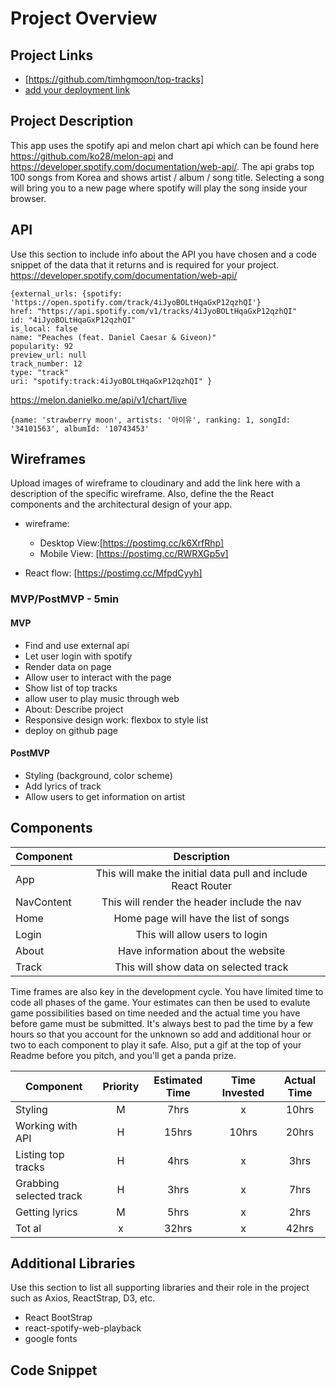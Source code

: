 
# Project Overview

## Project Links

- [https://github.com/timhgmoon/top-tracks]
- [add your deployment link]()

## Project Description

This app uses the spotify api and melon chart api which can be found here https://github.com/ko28/melon-api and https://developer.spotify.com/documentation/web-api/.  The api grabs top 100 songs from Korea and shows artist / album / song title. Selecting a song will bring you to a new page where spotify will play the song inside your browser.

## API

Use this section to include info about the API you have chosen and a code snippet of the data that it returns and is required for your project. 
https://developer.spotify.com/documentation/web-api/

```
{external_urls: {spotify: 'https://open.spotify.com/track/4iJyoBOLtHqaGxP12qzhQI'}
href: "https://api.spotify.com/v1/tracks/4iJyoBOLtHqaGxP12qzhQI"
id: "4iJyoBOLtHqaGxP12qzhQI"
is_local: false
name: "Peaches (feat. Daniel Caesar & Giveon)"
popularity: 92
preview_url: null
track_number: 12
type: "track"
uri: "spotify:track:4iJyoBOLtHqaGxP12qzhQI" }
```
https://melon.danielko.me/api/v1/chart/live

```
{name: 'strawberry moon', artists: '아이유', ranking: 1, songId: '34101563', albumId: '10743453'
```


## Wireframes

Upload images of wireframe to cloudinary and add the link here with a description of the specific wireframe. Also, define the the React components and the architectural design of your app.

- wireframe: 
  - Desktop View:[https://postimg.cc/k6XrfRhp]
  - Mobile View: [https://postimg.cc/RWRXGp5v]


- React flow: [https://postimg.cc/MfpdCyyh]


### MVP/PostMVP - 5min

#### MVP
- Find and use external api 
- Let user login with spotify
- Render data on page 
- Allow user to interact with the page
- Show list of top tracks
- allow user to play music through web
- About: Describe project
- Responsive design work: flexbox to style list
- deploy on github page

#### PostMVP

- Styling (background, color scheme)
- Add lyrics of track
- Allow users to get information on artist

## Components

| Component | Description | 
| --- | :---: |  
| App | This will make the initial data pull and include React Router| 
| NavContent | This will render the header include the nav | 
| Home | Home page will have the list of songs | 
| Login | This will allow users to login |
| About | Have information about the website |
| Track | This will show data on selected track |



Time frames are also key in the development cycle.  You have limited time to code all phases of the game.  Your estimates can then be used to evalute game possibilities based on time needed and the actual time you have before game must be submitted. It's always best to pad the time by a few hours so that you account for the unknown so add and additional hour or two to each component to play it safe. Also, put a gif at the top of your Readme before you pitch, and you'll get a panda prize.

| Component | Priority | Estimated Time | Time Invested | Actual Time |
| --- | :---: |  :---: | :---: | :---: |
| Styling | M | 7hrs| x | 10hrs |
| Working with API | H | 15hrs | 10hrs | 20hrs |
| Listing top tracks | H | 4hrs | x | 3hrs |
| Grabbing selected track | H | 3hrs | x | 7hrs |
| Getting lyrics | M | 5hrs | x | 2hrs |
| Tot al | x | 32hrs | x | 42hrs |

## Additional Libraries
 Use this section to list all supporting libraries and their role in the project such as Axios, ReactStrap, D3, etc. 
 - React BootStrap
 - react-spotify-web-playback
 - google fonts


## Code Snippet

